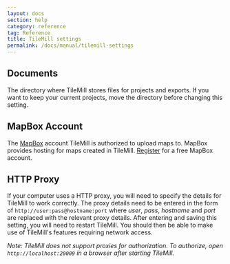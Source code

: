 ```yaml
---
layout: docs
section: help
category: reference
tag: Reference
title: TileMill settings
permalink: /docs/manual/tilemill-settings
---
```


## Documents

The directory where TileMill stores files for projects and exports. If you want to keep your current projects, move the directory before changing this setting.

## MapBox Account

The [MapBox](http://mapbox.com) account TileMill is authorized to upload maps to. MapBox provides hosting for maps created in TileMill. [Register](http://mapbox.com/plans/) for a free MapBox account.

## HTTP Proxy

If your computer uses a HTTP proxy, you will need to specify the details for TileMill to work correctly. The proxy details need to be entered in the form of `http://user:pass@hostname:port` where *user*, *pass*, *hostname* and *port* are replaced with the relevant proxy details. After entering and saving this setting, you will need to restart TileMill. You should then be able to make use of TileMill's features requiring network access.

*Note: TileMill does not support proxies for authorization. To authorize, open `http://localhost:20009` in a browser after starting TileMill.*
